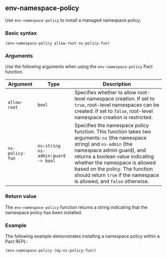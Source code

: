 ## env-namespace-policy

Use `env-namespace-policy` to install a managed namespace policy.

### Basic syntax

```pact
(env-namespace-policy allow-root ns-policy-fun)
```

### Arguments

Use the following arguments when using the `env-namespace-policy` Pact function.

| Argument      | Type                                | Description   |
|---------------|-------------------------------------|---------------|
| `allow-root`    | `bool`                            | Specifies whether to allow root-level namespace creation. If set to `true`, root-level namespaces can be created. If set to `false`, root-level namespace creation is restricted.                                                                                                                                                                                                                                            |
| `ns-policy-fun` | `ns:string ns-admin:guard -> bool` | Specifies the namespace policy function. This function takes two arguments: `ns` (the namespace string) and `ns-admin` (the namespace admin guard), and returns a boolean value indicating whether the namespace is allowed based on the policy. The function should return `true` if the namespace is allowed, and `false` otherwise. |

### Return value

The `env-namespace-policy` function returns a string indicating that the namespace policy has been installed.

### Example

The following example demonstrates installing a namespace policy within a Pact REPL:

```pact
(env-namespace-policy (my-ns-policy-fun))
```
